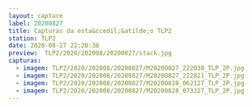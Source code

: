 ```yaml
---
layout: capture
label: 20200827
title: Capturas da esta&ccedil;&atilde;o TLP2
station: TLP2
date: 2020-08-27 22:20:38
preview:  TLP2/2020/202008/20200827/stack.jpg
capturas:
  - imagem: TLP2/2020/202008/20200827/M20200827_222038_TLP_2P.jpg
  - imagem: TLP2/2020/202008/20200827/M20200827_222821_TLP_2P.jpg
  - imagem: TLP2/2020/202008/20200827/M20200828_062127_TLP_2P.jpg
  - imagem: TLP2/2020/202008/20200827/M20200828_073327_TLP_2P.jpg
---
```

